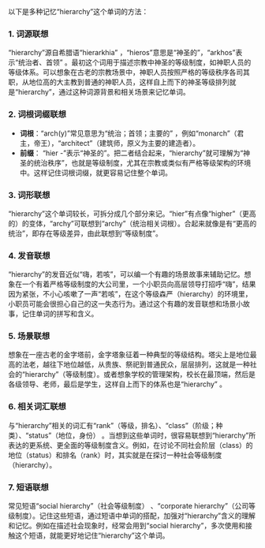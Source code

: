以下是多种记忆“hierarchy”这个单词的方法：

### 1. 词源联想
“hierarchy”源自希腊语“hierarkhia” ，“hieros”意思是“神圣的”，“arkhos”表示“统治者、首领” 。最初这个词用于描述宗教中神圣的等级制度，如神职人员的等级体系。可以想象在古老的宗教场景中，神职人员按照严格的等级秩序各司其职，从地位高的大主教到普通的神职人员，这样自上而下的神圣等级排列就是“hierarchy”，通过这种词源背景和相关场景来记忆单词。

### 2. 词根词缀联想
 - **词根**：“arch(y)”常见意思为“统治；首领；主要的” ，例如“monarch”（君主，帝王），“architect”（建筑师，原义为主要的建造者）。
 - **前缀**： “hier -”表示“神圣的”。把二者结合起来，“hierarchy”就可理解为“神圣的统治秩序”，也就是等级制度，尤其在宗教或类似有严格等级架构的环境中。这样记住词根词缀，就更容易记住整个单词。

### 3. 词形联想
“hierarchy”这个单词较长，可拆分成几个部分来记。“hier”有点像“higher”（更高的）的变体，“archy”可联想到“archy”（统治相关词根）。合起来就像是有“更高的统治”，即存在等级差异，由此联想到“等级制度”。

### 4. 发音联想
“hierarchy”的发音近似“嗨，若咳”，可以编一个有趣的场景故事来辅助记忆。想象在一个有着严格等级制度的大公司里，一个小职员向高层领导打招呼“嗨”，结果因为紧张，不小心咳嗽了一声“若咳”，在这个等级森严（hierarchy）的环境里，小职员可能会很担心自己的这一失态行为。通过这个有趣的发音联想和场景小故事，记住单词的拼写和含义。

### 5. 场景联想
想象在一座古老的金字塔前，金字塔象征着一种典型的等级结构。塔尖上是地位最高的法老，越往下地位越低，从贵族、祭祀到普通民众，层层排列，这就是一种社会的“hierarchy”（等级制度）。或者想象学校的管理架构，校长在最顶端，然后是各级领导、老师，最后是学生，这样自上而下的体系也是“hierarchy” 。

### 6. 相关词汇联想
与“hierarchy”相关的词汇有“rank”（等级，排名）、“class”（阶级；种类）、“status”（地位，身份） 。当想到这些单词时，很容易联想到“hierarchy”所表达的更系统、更全面的等级制度含义。例如，在讨论不同社会阶层（class）的地位（status）和排名（rank）时，其实就是在探讨一种社会等级制度（hierarchy）。

### 7. 短语联想
常见短语“social hierarchy”（社会等级制度） 、“corporate hierarchy”（公司等级制度）。记住这些短语，通过短语中单词的搭配，加强对“hierarchy”含义的理解和记忆。例如在描述社会现象时，经常会用到“social hierarchy”，多次使用和接触这个短语，就能更好地记住“hierarchy”这个单词。 